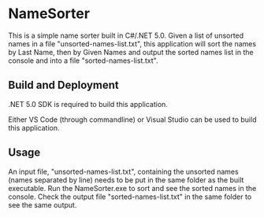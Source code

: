 # NameSorter

This is a simple name sorter built in C#/.NET 5.0. Given a list of unsorted names in a file "unsorted-names-list.txt", this application will sort the names by Last Name, then by Given Names and output the sorted names list in the console and into a file "sorted-names-list.txt".

## Build and Deployment
.NET 5.0 SDK is required to build this application.

Either VS Code (through commandline) or Visual Studio can be used to build this application.

## Usage
An input file, "unsorted-names-list.txt", containing the unsorted names (names separated by line) needs to be put in the same folder as the built executable.
Run the NameSorter.exe to sort and see the sorted names in the console.
Check the output file "sorted-names-list.txt" in the same folder to see the same output.
